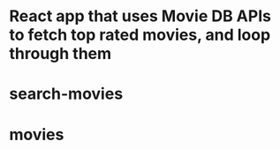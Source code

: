 # React app that uses Movie DB APIs to fetch top rated movies, and loop through them
# search-movies
# movies

